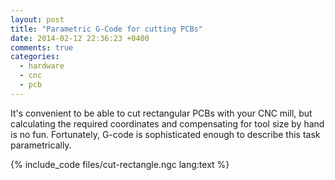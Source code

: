 ```yaml
---
layout: post
title: "Parametric G-Code for cutting PCBs"
date: 2014-02-12 22:36:23 +0400
comments: true
categories:
  - hardware
  - cnc
  - pcb
---
```


It's convenient to be able to cut rectangular PCBs with your CNC mill, but
calculating the required coordinates and compensating for tool size by hand
is no fun. Fortunately, G-code is sophisticated enough to describe this
task parametrically.

<!--more-->

{% include_code files/cut-rectangle.ngc lang:text %}
